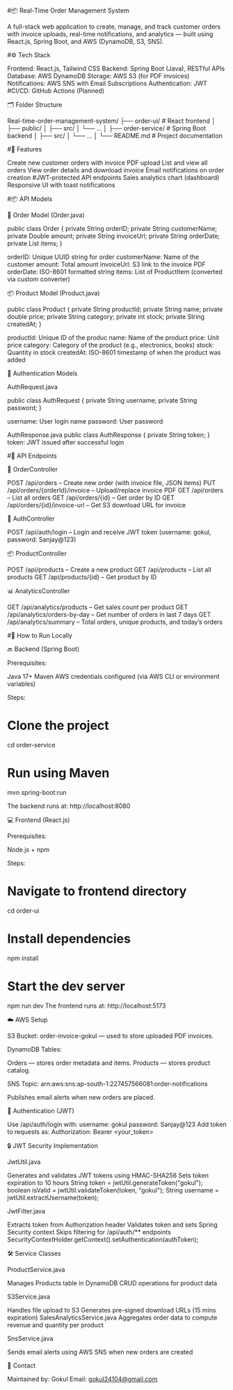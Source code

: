 #📦 Real-Time Order Management System

A full-stack web application to create, manage, and track customer orders with invoice uploads, real-time notifications, and analytics — built using React.js, Spring Boot, and AWS (DynamoDB, S3, SNS).




#⚙️ Tech Stack

Frontend: React.js, Tailwind CSS
Backend: Spring Boot (Java), RESTful APIs
Database: AWS DynamoDB
Storage: AWS S3 (for PDF invoices)
Notifications: AWS SNS with Email Subscriptions
Authentication: JWT
#CI/CD: GitHub Actions (Planned)



🗂 Folder Structure

Real-time-order-management-system/
├── order-ui/             # React frontend
│   ├── public/
│   ├── src/
│   └── ...
│
├── order-service/        # Spring Boot backend
│   ├── src/
│   └── ...
│
└── README.md             # Project documentation



#🚀 Features

Create new customer orders with invoice PDF upload
List and view all orders
View order details and download invoice
Email notifications on order creation
#JWT-protected API endpoints
Sales analytics chart (dashboard)
Responsive UI with toast notifications





#📦 API Models

💾 Order Model (Order.java)

public class Order {
    private String orderID;
    private String customerName;
    private Double amount;
    private String invoiceUrl;
    private String orderDate;
    private List<ProductItem> items;
}

orderID: Unique UUID string for order
customerName: Name of the customer
amount: Total amount
invoiceUrl: S3 link to the invoice PDF
orderDate: ISO-8601 formatted string
items: List of ProductItem (converted via custom converter)

📦 Product Model (Product.java)

public class Product {
    private String productId;
    private String name;
    private double price;
    private String category;
    private int stock;
    private String createdAt;
}

productId: Unique ID of the produc
name: Name of the product
price: Unit price
category: Category of the product (e.g., electronics, books)
stock: Quantity in stock
createdAt: ISO-8601 timestamp of when the product was added

🔐 Authentication Models

AuthRequest.java

public class AuthRequest {
    private String username;
    private String password;
}

username: User login name
password: User password

AuthResponse.java
public class AuthResponse {
    private String token;
}
token: JWT issued after successful login





#🔄 API Endpoints

🧾 OrderController

POST /api/orders – Create new order (with invoice file, JSON items)
PUT /api/orders/{orderId}/invoice – Upload/replace invoice PDF
GET /api/orders – List all orders
GET /api/orders/{id} – Get order by ID
GET /api/orders/{id}/invoice-url – Get S3 download URL for invoice

👤 AuthController

POST /api/auth/login – Login and receive JWT token (username: gokul, password: Sanjay@123)

📦 ProductController

POST /api/products – Create a new product
GET /api/products – List all products
GET /api/products/{id} – Get product by ID

📊 AnalyticsController

GET /api/analytics/products – Get sales count per product
GET /api/analytics/orders-by-day – Get number of orders in last 7 days
GET /api/analytics/summary – Total orders, unique products, and today’s orders





#🧪 How to Run Locally

🔙 Backend (Spring Boot)

Prerequisites:

Java 17+
Maven
AWS credentials configured (via AWS CLI or environment variables)

Steps:

# Clone the project
cd order-service
# Run using Maven
mvn spring-boot:run

The backend runs at: http://localhost:8080

💻 Frontend (React.js)

Prerequisites:

Node.js + npm

Steps:

# Navigate to frontend directory
cd order-ui
# Install dependencies
npm install
# Start the dev server
npm run dev
The frontend runs at: http://localhost:5173

☁️ AWS Setup

S3 Bucket: order-invoice-gokul — used to store uploaded PDF invoices.

DynamoDB Tables:

Orders — stores order metadata and items.
Products — stores product catalog.

SNS Topic: arn:aws:sns:ap-south-1:227457566081:order-notifications

Publishes email alerts when new orders are placed.

🔐 Authentication (JWT)

Use /api/auth/login with:
username: gokul
password: Sanjay@123
Add token to requests as: Authorization: Bearer <your_token>

🔒 JWT Security Implementation

JwtUtil.java

Generates and validates JWT tokens using HMAC-SHA256
Sets token expiration to 10 hours
String token = jwtUtil.generateToken("gokul");
boolean isValid = jwtUtil.validateToken(token, "gokul");
String username = jwtUtil.extractUsername(token);

JwtFilter.java

Extracts token from Authorization header
Validates token and sets Spring Security context
Skips filtering for /api/auth/** endpoints
SecurityContextHolder.getContext().setAuthentication(authToken);

🛠 Service Classes

ProductService.java

Manages Products table in DynamoDB
CRUD operations for product data

S3Service.java

Handles file upload to S3
Generates pre-signed download URLs (15 mins expiration)
SalesAnalyticsService.java
Aggregates order data to compute revenue and quantity per product

SnsService.java

Sends email alerts using AWS SNS when new orders are created

📩 Contact

Maintained by: Gokul
Email: gokul24104@gmail.com

